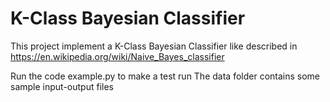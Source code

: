 # K-Class Bayesian Classifier

This project implement a K-Class Bayesian Classifier like described in https://en.wikipedia.org/wiki/Naive_Bayes_classifier

Run the code example.py to make a test run
The data folder contains some sample input-output files